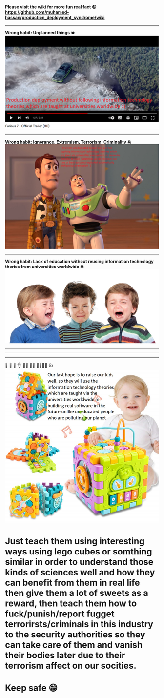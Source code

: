 #### Please visit the wiki for more fun real fact 😞 https://github.com/muhamed-hassan/production_deployment_syndrome/wiki

***

**Wrong habit: Unplanned things ☠**
![](https://github.com/muhamed-hassan/production_deployment_syndrome/blob/master/comics/fast_furious_similarity.png)

***

**Wrong habit: Ignorance, Extremism, Terrorism, Criminality ☠**
![](https://github.com/muhamed-hassan/production_deployment_syndrome/blob/master/comics/toys_everywhere_similarity.jpg)

***

**Wrong habit: Lack of education without reusing information technology thories from universities worldwide ☠**
![](https://github.com/muhamed-hassan/production_deployment_syndrome/blob/master/comics/crying-kids-due-to-lack-of-education.jpg)

***
***
***

💪 🙏 🙌 👌 👨‍🎓 👩‍🎓 👨‍👨‍👧‍👦 👍
![](https://github.com/muhamed-hassan/production_deployment_syndrome/blob/master/comics/strong_kids.jpg)

# Just teach them using interesting ways using lego cubes or somthing similar in order to understand those kinds of sciences well and how they can benefit from them in real life then give them a lot of sweets as a reward, then teach them how to fuck/punish/report fugget terrorirsts/criminals in this industry to the security authorities so they can take care of them and vanish their bodies later due to their terrorism affect on our socities.

# Keep safe 😁

